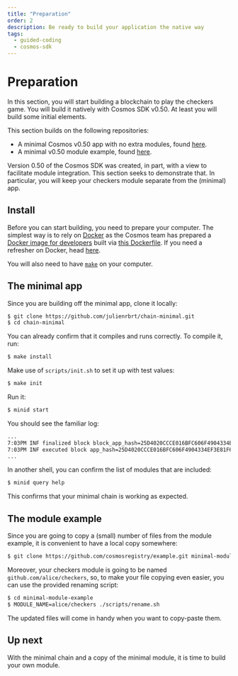 ```yaml
---
title: "Preparation"
order: 2
description: Be ready to build your application the native way
tags:
  - guided-coding
  - cosmos-sdk
---
```


# Preparation

In this section, you will start building a blockchain to play the checkers game. You will build it natively with Cosmos SDK v0.50. At least you will build some initial elements.

This section builds on the following repositories:

* A minimal Cosmos v0.50 app with no extra modules, found [here](https://github.com/julienrbrt/chain-minimal).
* A minimal v0.50 module example, found [here](https://github.com/cosmosregistry/example).

Version 0.50 of the Cosmos SDK was created, in part, with a view to facilitate module integration. This section seeks to demonstrate that. In particular, you will keep your checkers module separate from the (minimal) app.

## Install

Before you can start building, you need to prepare your computer. The simplest way is to rely on [Docker](https://docs.docker.com/engine/install/) as the Cosmos team has prepared a [Docker image for developers](https://github.com/cosmos/cosmos-sdk/pkgs/container/proto-builder/119928846?tag=0.14.0) built via [this Dockerfile](https://github.com/cosmos/cosmos-sdk/blob/main/contrib/devtools/Dockerfile). If you need a refresher on Docker, head [here](/tutorials/5-docker-intro/index.md).

You will also need to have [`make`](https://www.gnu.org/software/make/) on your computer.

## The minimal app

Since you are building off the minimal app, clone it locally:

```sh
$ git clone https://github.com/julienrbrt/chain-minimal.git
$ cd chain-minimal
```

You can already confirm that it compiles and runs correctly. To compile it, run:

```sh
$ make install
```

Make use of `scripts/init.sh` to set it up with test values:

```sh
$ make init
```

Run it:

```sh
$ minid start
```

You should see the familiar log:

```txt
...
7:03PM INF finalized block block_app_hash=25D4020CCCE016BFC606F4904334EF3E81F60A283F694FC5F11B0F1F9850EA83 height=1 module=state num_txs_res=0 num_val_updates=0
7:03PM INF executed block app_hash=25D4020CCCE016BFC606F4904334EF3E81F60A283F694FC5F11B0F1F9850EA83 height=1 module=state
...
```

In another shell, you can confirm the list of modules that are included:

```sh
$ minid query help
```

This confirms that your minimal chain is working as expected.

## The module example

Since you are going to copy a (small) number of files from the module example, it is convenient to have a local copy somewhere:

```sh
$ git clone https://github.com/cosmosregistry/example.git minimal-module-example
```

Moreover, your checkers module is going to be named `github.com/alice/checkers`, so, to make your file copying even easier, you can use the provided renaming script:

```sh
$ cd minimal-module-example
$ MODULE_NAME=alice/checkers ./scripts/rename.sh
```

The updated files will come in handy when you want to copy-paste them.

## Up next

With the minimal chain and a copy of the minimal module, it is time to build your own module.
